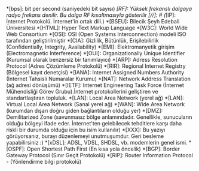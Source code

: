 *[bps]: bit per second (saniyedeki bit sayısı)
*[RF]: Yüksek frekanslı dalgaya radyo frekans denilir. Bu dalga RF kısaltmasıyla gösterilir
[//]: # (*[IP]: İnternet Protokolü. İnternet'in ortak dili.)
*[BSEU]: Bilecik Şeyh Edebali Üniversitesi
*[HTML]: Hyper Text Markup Language
*[W3C]: World Wide Web Consortium
*[OSI]: OSI (Open Systems Interconnection) modeli ISO tarafından geliştirilmiştir
*[CIA]: Gizlilik, Bütünlük, Erişilebilirlik (Confidentially, Integrity, Availability)
*[EMI]: Elektromanyetik girişim (Electromagnetic Interference)
*[OUI]: Organizationally Unique Identifier (Kurumsal olarak benzersiz bir tanımlayıcı)
*[ARP]: Adress Resolution Protocol (Adres Çözümleme Protokolü)
*[RIR]: Regional Internet Registry (Bölgesel kayıt denetçisi)
*[IANA]: Internet Assigned Numbers Authority (İnternet Tahsisli Numaralar Kurumu)
*[NAT]: Network Address Translation (ağ adresi dönüşümü)
*[IETF]: Internet Engineering Task Force (İnternet Mühendisliği Görev Grubu).İnternet protokollerini geliştiren ve standartlaştıran topluluk.
*[LAN]: Local Area Network (yerel ağ)
*[LAN]: Virtual Local Area Network (Sanal yerel ağ)
*[WAN]: Wide Area Network (kurumdan dışarı doğru giden bağlantıların olduğu yer)
*[DMZ]: Demilitarized Zone (savunmasız bölge anlamındadır. Genellikle, sunucuların olduğu bölgeyi ifade eder. İnternet'ten gelebilecek tehditlere karşı daha riskli bir durumda olduğu için bu isim kullanılır)
*[XXX]: Bu yazıyı görüyorsanız, burayı düzenlemeyi unutmuşumdur. Geri besleme yapabilirsiniz :)
*[xDSL]: ADSL, VDSL, SHDSL, vb. modemlerin genel ismi.
*[OSPF]: Open Shortest Path First (En kısa yola öncelik)
*[BGP]: Border Gateway Protocol (Sınır Geçit Protokolü)
*[RIP]: Router Information Protocol - (Yönlendirme bilgi protokolü)
